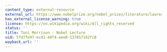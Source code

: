 ```yaml
---
content_type: external-resource
external_url: https://www.nobelprize.org/nobel_prizes/literature/laureates/1993/morrison-lecture.html
has_external_license_warning: true
license: https://en.wikipedia.org/wiki/All_rights_reserved
status: ''
title: Toni Morrison - Nobel Lecture
uid: 5fd7fe97-ecd1-48f4-aee0-137857182fc8
wayback_url: ''
---
```

